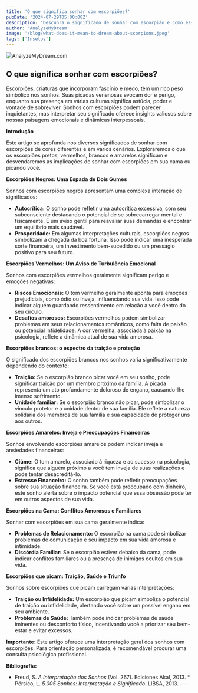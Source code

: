 ```yaml
---
title: 'O que significa sonhar com escorpiões?'
pubDate: '2024-07-29T05:00:00Z'
description: 'Descubra o significado de sonhar com escorpião e como esses sonhos podem refletir suas emoções, preocupações e relacionamentos pessoais.'
author: 'AnalyzeMyDream'
image: '/blog/what-does-it-mean-to-dream-about-scorpions.jpeg'
tags: ['Insetos']
---
```


![AnalyzeMyDream.com](/blog/what-does-it-mean-to-dream-about-scorpions.jpeg)

## O que significa sonhar com escorpiões?

Escorpiões, criaturas que incorporam fascínio e medo, têm um rico peso simbólico nos sonhos. Suas picadas venenosas evocam dor e perigo, enquanto sua presença em várias culturas significa astúcia, poder e vontade de sobreviver. Sonhos com escorpiões podem parecer inquietantes, mas interpretar seu significado oferece insights valiosos sobre nossas paisagens emocionais e dinâmicas interpessoais.

**Introdução**

Este artigo se aprofunda nos diversos significados de sonhar com escorpiões de cores diferentes e em vários cenários. Exploraremos o que os escorpiões pretos, vermelhos, brancos e amarelos significam e desvendaremos as implicações de sonhar com escorpiões em sua cama ou picando você. 

**Escorpiões Negros: Uma Espada de Dois Gumes**

Sonhos com escorpiões negros apresentam uma complexa interação de significados:

- **Autocrítica:** O sonho pode refletir uma autocrítica excessiva, com seu subconsciente destacando o potencial de se sobrecarregar mental e fisicamente. É um aviso gentil para reavaliar suas demandas e encontrar um equilíbrio mais saudável.
- **Prosperidade:** Em algumas interpretações culturais, escorpiões negros simbolizam a chegada da boa fortuna. Isso pode indicar uma inesperada sorte financeira, um investimento bem-sucedido ou um presságio positivo para seu futuro.

**Escorpiões Vermelhos: Um Aviso de Turbulência Emocional**

Sonhos com escorpiões vermelhos geralmente significam perigo e emoções negativas:

- **Riscos Emocionais:** O tom vermelho geralmente aponta para emoções prejudiciais, como ódio ou inveja, influenciando sua vida. Isso pode indicar alguém guardando ressentimento em relação a você dentro do seu círculo.
- **Desafios amorosos:** Escorpiões vermelhos podem simbolizar problemas em seus relacionamentos românticos, como falta de paixão ou potencial infidelidade. A cor vermelha, associada à paixão na psicologia, reflete a dinâmica atual de sua vida amorosa. 

**Escorpiões brancos: o espectro da traição e proteção**

O significado dos escorpiões brancos nos sonhos varia significativamente dependendo do contexto:

- **Traição:** Se o escorpião branco picar você em seu sonho, pode significar traição por um membro próximo da família. A picada representa um ato profundamente doloroso de engano, causando-lhe imenso sofrimento.
- **Unidade familiar:** Se o escorpião branco não picar, pode simbolizar o vínculo protetor e a unidade dentro de sua família. Ele reflete a natureza solidária dos membros de sua família e sua capacidade de proteger uns aos outros.

**Escorpiões Amarelos: Inveja e Preocupações Financeiras**

Sonhos envolvendo escorpiões amarelos podem indicar inveja e ansiedades financeiras:

- **Ciúme:** O tom amarelo, associado à riqueza e ao sucesso na psicologia, significa que alguém próximo a você tem inveja de suas realizações e pode tentar desacreditá-lo. 
- **Estresse Financeiro:** O sonho também pode refletir preocupações sobre sua situação financeira. Se você está preocupado com dinheiro, este sonho alerta sobre o impacto potencial que essa obsessão pode ter em outros aspectos de sua vida.

**Escorpiões na Cama: Conflitos Amorosos e Familiares**

Sonhar com escorpiões em sua cama geralmente indica:

- **Problemas de Relacionamento:** O escorpião na cama pode simbolizar problemas de comunicação e seu impacto em sua vida amorosa e intimidade.
- **Discórdia Familiar:** Se o escorpião estiver debaixo da cama, pode indicar conflitos familiares ou a presença de inimigos ocultos em sua vida.

**Escorpiões que picam: Traição, Saúde e Triunfo**

Sonhos sobre escorpiões que picam carregam várias interpretações:

- **Traição ou Infidelidade:** Um escorpião que picam simboliza o potencial de traição ou infidelidade, alertando você sobre um possível engano em seu ambiente.
- **Problemas de Saúde:** Também pode indicar problemas de saúde iminentes ou desconforto físico, incentivando você a priorizar seu bem-estar e evitar excessos.

**Importante:** Este artigo oferece uma interpretação geral dos sonhos com escorpiões. Para orientação personalizada, é recomendável procurar uma consulta psicológica profissional.

**Bibliografia:**

* Freud, S. *A Interpretação dos Sonhos* (Vol. 267). Ediciones Akal, 2013. * Pérsico, L. *5.005 Sonhos: Interpretação e Significado*. LIBSA, 2013. ---